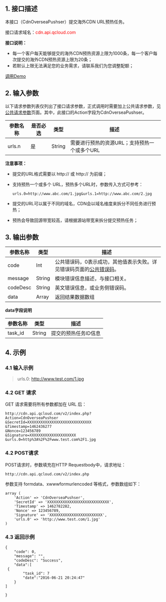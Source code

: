## 1. 接口描述
本接口（CdnOverseaPushser）提交海外CDN URL预热任务。

接口请求域名：<font style="color:red">cdn.api.qcloud.com</font>

**接口说明：**
+ 每一个客户每天能够提交的海外CDN预热资源上限为1000条，每一个客户每次提交的海外CDN预热资源上限为20条；
+ 若默认上限无法满足您的业务需求，请联系我们为您调整配额；

[调用Demo](http://tcecqpoc.fsphere.cn/document/product/228/1734)

## 2. 输入参数
以下请求参数列表仅列出了接口请求参数，正式调用时需要加上公共请求参数，见[公共请求参数](http://tcecqpoc.fsphere.cn/doc/api/231/4473)页面。其中，此接口的Action字段为CdnOverseaPushser。

| 参数名称   | 是否必选 | 类型     | 描述                        |
| ------ | ---- | ------ | ------------------------- |
| urls.n | 是    | String | 需要进行预热的资源URL；支持预热一个或多个URL |

**注意事项：**

+ 提交的URL格式需要以 http:// 或 http:// 为前缀；

+ 支持预热一个或多个 URL，预热多个URL时，参数传入方式可参考：

  ```
  urls.0=http://www.abc.com/1.jpg&urls.1=http://www.abc.com/2.jpg
  ```

+ 提交的URL可以属于不同的域名，CDN会以域名维度来拆分不同任务进行预热；

+ 预热会导致回源带宽较高，请根据源站带宽来拆分提交预热任务；

## 3. 输出参数
| 参数名称     | 类型     | 描述                                       |
| -------- | ------ | ---------------------------------------- |
| code     | Int    | 公共错误码，0表示成功，其他值表示失败。详见错误码页面的[公共错误码](http://tcecqpoc.fsphere.cn/doc/api/231/5078#1.-.E5.85.AC.E5.85.B1.E9.94.99.E8.AF.AF.E7.A0.81)。 |
| message  | String | 模块错误信息描述，与接口相关。                          |
| codeDesc | String | 英文错误信息，或业务侧错误码。                          |
| data     | Array | 返回结果数据数组                                   |

**data字段说明**

| 参数名称    | 类型     | 描述          |
| ------- | ------ | ----------- |
| task_id | String | 提交的预热任务ID信息 |

## 4. 示例
### 4.1 输入示例
> urls.0: http://www.test.com/1.jpg

### 4.2 GET 请求
GET 请求需要将所有参数都加在 URL 后：
```
http://cdn.api.qcloud.com/v2/index.php?
Action=CdnOverseaPushser
&SecretId=XXXXXXXXXXXXXXXXXXXXXXXXXXXXX
&Timestamp=1462436277
&Nonce=123456789
&Signature=XXXXXXXXXXXXXXXXXXXXX
&urls.0=http%3A%2F%2Fwww.test.com%2F1.jpg
```

### 4.2 POST请求
POST请求时，参数填充在HTTP Requestbody中，请求地址：
```
http://cdn.api.qcloud.com/v2/index.php
```
参数支持 formdata、xwwwformurlencoded 等格式，参数数组如下：

```
array (
	'Action' => 'CdnOverseaPushser',
	'SecretId' => 'XXXXXXXXXXXXXXXXXXXXXXXXXXXX',
	'Timestamp' => 1462782282,
	'Nonce' => 123456789,
	'Signature' => 'XXXXXXXXXXXXXXXXXXXXXXXX',
	'urls.0' => 'http://www.test.com/1.jpg'
)
```

### 4.3 返回示例
```
{
	"code": 0,
	"message": "",
	"codeDesc": "Success",
	"data":[
 {
		"task_id": 7
        "date":"2016-06-21 20:24:47"
	}
]

}

```
